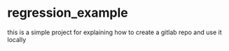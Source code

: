 # regression_example
this is a simple project for explaining how to create a gitlab repo and use it locally
